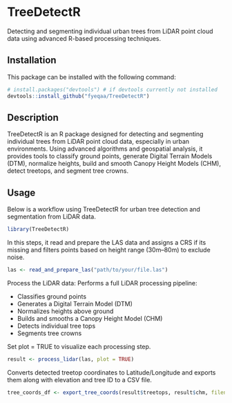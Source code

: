 
# TreeDetectR

<!-- badges: start -->
<!-- badges: end -->

Detecting and segmenting individual urban trees from LiDAR point cloud data using advanced R-based processing techniques. 

## Installation

  This package can be installed with the following command:
  
``` r
# install.packages("devtools") # if devtools currently not installed
devtools::install_github("fyeqaa/TreeDetectR")

```
## Description

TreeDetectR is an R package designed for detecting and segmenting individual trees from LiDAR point cloud data, especially in urban environments. Using advanced algorithms and geospatial analysis, it provides tools to classify ground points, generate Digital Terrain Models (DTM), normalize heights, build and smooth Canopy Height Models (CHM), detect treetops, and segment tree crowns.

## Usage
Below is a workflow using TreeDetectR for urban tree detection and segmentation from LiDAR data.

```r
library(TreeDetectR)
```
In this steps, it read and prepare the LAS data and assigns a CRS if its missing and filters points based on height range (30m–80m) to exclude noise.

```r
las <- read_and_prepare_las("path/to/your/file.las")
```

Process the LiDAR data: Performs a full LiDAR processing pipeline:
- Classifies ground points
- Generates a Digital Terrain Model (DTM)
- Normalizes heights above ground
- Builds and smooths a Canopy Height Model (CHM)
- Detects individual tree tops
- Segments tree crowns

Set plot = TRUE to visualize each processing step.

```r
result <- process_lidar(las, plot = TRUE)
```

Converts detected treetop coordinates to Latitude/Longitude and exports them along with elevation and tree ID to a CSV file.

```r
tree_coords_df <- export_tree_coords(result$treetops, result$chm, filename = "tree_coordinates.csv")
```


